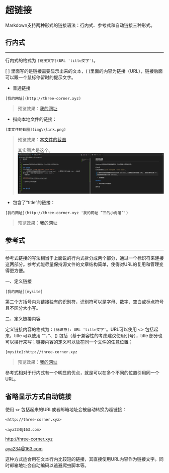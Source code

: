 超链接
===

Markdown支持两种形式的链接语法：行内式、参考式和自动链接三种形式。

## 行内式
- - -

行内式的格式为 `[链接文字](URL 'title文字')`。

[ ] 里面写的是链接需要显示出来的文本，( )里面的内容为链接（URL），链接后面可以跟一个鼠标停留时的提示文字。
- 普通链接
```
[我的网址](http://three-corner.xyz)
```
> 预览效果：[我的网址](http://three-corner.xyz)

- 指向本地文件的链接：
```
[本文件的截图](img\\link.png)
```
> 预览效果：[本文件的截图](img\link.png)
>
> 其实图片是这个。
![img](img\\link.png)

- 包含了“title”的链接：
```
[我的网址](http://three-corner.xyz '我的网址 “三的小角落”')
```
> 预览效果：[我的网址](http://three-corner.xyz '我的网址 “三的小角落”')


## 参考式
- - -

参考式链接的写法相当于上面说的行内式拆分成两个部分，通过一个标识符来连接这两部分。参考式能尽量保持源文件的文章结构简单，使得对URL的复用和管理变得更方便。

一、定义链接
```
[我的网址][mysite]
```
第二个方括号内为链接独有的识别符，识别符可以是字母、数字、空白或标点符号且不区分大小写。

二、定义链接内容

定义链接内容的格式为：`[标识符]: URL 'title文字'`。URL可以使用 <> 包括起来，title 可以使用 “”、’’、() 包括（基于兼容性的考虑建议使用引号），title 部分也可以换行来写；链接内容的定义可以放在同一个文件的任意位置；
```
[mysite]:http://three-corner.xyz
```
[mysite]:http://three-corner.xyz

> 预览效果：[我的网址][mysite]

参考式相对于行内式有一个明显的优点，就是可以在多个不同的位置引用同一个 URL。



## 省略显示方式自动链接
使用 `<>` 包括起来的URL或者邮箱地址会被自动转换为超链接：
```
<http://three-corner.xyz>

<aya234@163.com>
```

<http://three-corner.xyz>

<aya234@163.com>

这种方式适合用在文本行内比较短的链接，其直接使用URL内容作为链接文字。同时邮箱地址会自动编码以逃避爬虫脚本等。